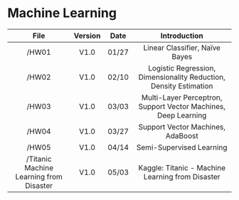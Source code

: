 # Machine Learning

|  File  |  Version  |  Date  | Introduction |
|  :--:  |  :--:  |  :--:  | :--: |
| /HW01 | V1.0 | 01/27 | Linear Classifier, Naïve Bayes |
| /HW02  | V1.0 | 02/10 | Logistic Regression, Dimensionality Reduction, Density Estimation |
| /HW03  | V1.0 | 03/03 | Multi-Layer Perceptron, Support Vector Machines, Deep Learning |
| /HW04  | V1.0 | 03/27 | Support Vector Machines, AdaBoost |
| /HW05  | V1.0 | 04/14 | Semi-Supervised Learning |
| /Titanic Machine Learning from Disaster  | V1.0 | 05/03 | Kaggle: Titanic - Machine Learning from Disaster |




